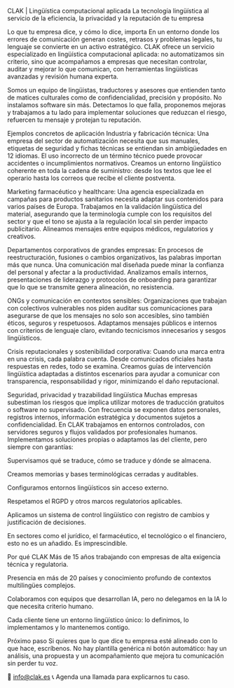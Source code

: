 CLAK | Lingüística computacional aplicada
La tecnología lingüística al servicio de la eficiencia, la privacidad y la reputación de tu empresa

Lo que tu empresa dice, y cómo lo dice, importa
En un entorno donde los errores de comunicación generan costes, retrasos y problemas legales, tu lenguaje se convierte en un activo estratégico. CLAK ofrece un servicio especializado en lingüística computacional aplicada: no automatizamos sin criterio, sino que acompañamos a empresas que necesitan controlar, auditar y mejorar lo que comunican, con herramientas lingüísticas avanzadas y revisión humana experta.

Somos un equipo de lingüistas, traductores y asesores que entienden tanto de matices culturales como de confidencialidad, precisión y propósito. No instalamos software sin más. Detectamos lo que falla, proponemos mejoras y trabajamos a tu lado para implementar soluciones que reduzcan el riesgo, refuercen tu mensaje y protejan tu reputación.

Ejemplos concretos de aplicación
Industria y fabricación técnica:
Una empresa del sector de automatización necesita que sus manuales, etiquetas de seguridad y fichas técnicas se entiendan sin ambigüedades en 12 idiomas. El uso incorrecto de un término técnico puede provocar accidentes o incumplimientos normativos. Creamos un entorno lingüístico coherente en toda la cadena de suministro: desde los textos que lee el operario hasta los correos que recibe el cliente postventa.

Marketing farmacéutico y healthcare:
Una agencia especializada en campañas para productos sanitarios necesita adaptar sus contenidos para varios países de Europa. Trabajamos en la validación lingüística del material, asegurando que la terminología cumple con los requisitos del sector y que el tono se ajusta a la regulación local sin perder impacto publicitario. Alineamos mensajes entre equipos médicos, regulatorios y creativos.

Departamentos corporativos de grandes empresas:
En procesos de reestructuración, fusiones o cambios organizativos, las palabras importan más que nunca. Una comunicación mal diseñada puede minar la confianza del personal y afectar a la productividad. Analizamos emails internos, presentaciones de liderazgo y protocolos de onboarding para garantizar que lo que se transmite genera alineación, no resistencia.

ONGs y comunicación en contextos sensibles:
Organizaciones que trabajan con colectivos vulnerables nos piden auditar sus comunicaciones para asegurarse de que los mensajes no solo son accesibles, sino también éticos, seguros y respetuosos. Adaptamos mensajes públicos e internos con criterios de lenguaje claro, evitando tecnicismos innecesarios y sesgos lingüísticos.

Crisis reputacionales y sostenibilidad corporativa:
Cuando una marca entra en una crisis, cada palabra cuenta. Desde comunicados oficiales hasta respuestas en redes, todo se examina. Creamos guías de intervención lingüística adaptadas a distintos escenarios para ayudar a comunicar con transparencia, responsabilidad y rigor, minimizando el daño reputacional.

Seguridad, privacidad y trazabilidad lingüística
Muchas empresas subestiman los riesgos que implica utilizar motores de traducción gratuitos o software no supervisado. Con frecuencia se exponen datos personales, registros internos, información estratégica y documentos sujetos a confidencialidad. En CLAK trabajamos en entornos controlados, con servidores seguros y flujos validados por profesionales humanos. Implementamos soluciones propias o adaptamos las del cliente, pero siempre con garantías:

Supervisamos qué se traduce, cómo se traduce y dónde se almacena.

Creamos memorias y bases terminológicas cerradas y auditables.

Configuramos entornos lingüísticos sin acceso externo.

Respetamos el RGPD y otros marcos regulatorios aplicables.

Aplicamos un sistema de control lingüístico con registro de cambios y justificación de decisiones.

En sectores como el jurídico, el farmacéutico, el tecnológico o el financiero, esto no es un añadido. Es imprescindible.

Por qué CLAK
Más de 15 años trabajando con empresas de alta exigencia técnica y regulatoria.

Presencia en más de 20 países y conocimiento profundo de contextos multilingües complejos.

Colaboramos con equipos que desarrollan IA, pero no delegamos en la IA lo que necesita criterio humano.

Cada cliente tiene un entorno lingüístico único: lo definimos, lo implementamos y lo mantenemos contigo.

Próximo paso
Si quieres que lo que dice tu empresa esté alineado con lo que hace, escríbenos. No hay plantilla genérica ni botón automático: hay un análisis, una propuesta y un acompañamiento que mejora tu comunicación sin perder tu voz.

📩 info@clak.es
📞 Agenda una llamada para explicarnos tu caso.

